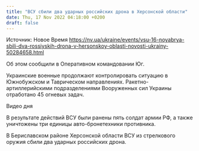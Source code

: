 ```yaml
---
title: "ВСУ сбили два ударных российских дрона в Херсонской области"
date: Thu, 17 Nov 2022 04:18:00 +0200
draft: false
---
```

Источник: Новое Время https://nv.ua/ukraine/events/vsu-16-noyabrya-sbili-dva-rossiyskih-drona-v-hersonskoy-oblasti-novosti-ukrainy-50284658.html


Об этом сообщили в Оперативном командовании Юг.

Украинские военные продолжают контролировать ситуацию в Южнобужском и Таврическом направлениях. Ракетно-артиллерийскими подразделениями Вооруженных сил Украины отработано 45 огневых задач.

 Видео дня   

В результате действий ВСУ были ранены пять солдат армии РФ, а также уничтожены три единицы авто-бронетехники противника.

В Бериславском районе Херсонской области ВСУ из стрелкового оружия сбили два ударных российских дрона.
